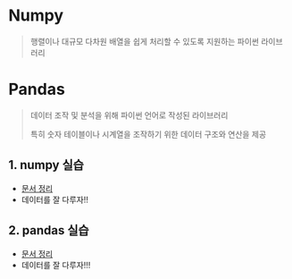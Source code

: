 # Numpy

> 행렬이나 대규모 다차원 배열을 쉽게 처리할 수 있도록 지원하는 파이썬 라이브러리



# Pandas

> 데이터 조작 및 분석을 위해 파이썬 언어로 작성된 라이브러리
>
> 특히 숫자 테이블이나 시계열을 조작하기 위한 데이터 구조와 연산을 제공



## 1. numpy 실습

- [문서 정리](./numpy)
- 데이터를 잘 다루자!!



## 2. pandas 실습

- [문서 정리](./pandas)
- 데이터를 잘 다루자!!!

